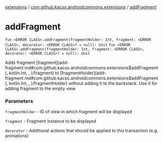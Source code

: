 [extensions](../index.md) / [com.github.kacso.androidcommons.extensions](index.md) / [addFragment](.)

# addFragment

`fun <ERROR CLASS>.addFragment(fragmentHolder: Int, fragment: <ERROR CLASS>, decorator: <ERROR CLASS>? = null): Unit`
`fun <ERROR CLASS>.addFragment(fragmentHolder: Int, fragment: <ERROR CLASS>, decorator: <ERROR CLASS>? = null): Unit`

Adds fragment [fragment](add-fragment.md#com.github.kacso.androidcommons.extensions$addFragment(, kotlin.Int, , )/fragment) to [fragmentHolder](add-fragment.md#com.github.kacso.androidcommons.extensions$addFragment(, kotlin.Int, , )/fragmentHolder) without adding it to the backstack.
Use it for adding fragment to the empty view

### Parameters

`fragmentHolder` - ID of view in which fragment will be displayed

`fragment` - Fragment instance to be displayed

`decorator` - Additional actions that should be applied to this transaction (e.g. animations)